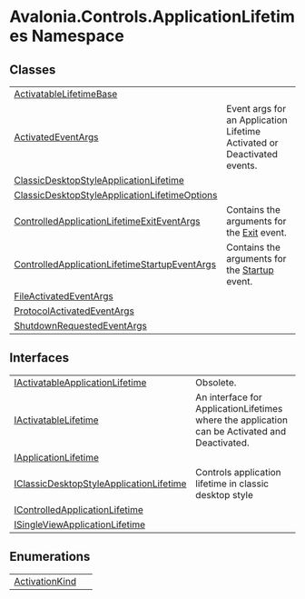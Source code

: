 # Avalonia.Controls.ApplicationLifetimes Namespace






## Classes
<table>
<tr>
<td><a href="T_Avalonia_Controls_ApplicationLifetimes_ActivatableLifetimeBase">ActivatableLifetimeBase</a></td>
<td> </td>
</tr>
<tr>
<td><a href="T_Avalonia_Controls_ApplicationLifetimes_ActivatedEventArgs">ActivatedEventArgs</a></td>
<td>Event args for an Application Lifetime Activated or Deactivated events.</td>
</tr>
<tr>
<td><a href="T_Avalonia_Controls_ApplicationLifetimes_ClassicDesktopStyleApplicationLifetime">ClassicDesktopStyleApplicationLifetime</a></td>
<td> </td>
</tr>
<tr>
<td><a href="T_Avalonia_Controls_ApplicationLifetimes_ClassicDesktopStyleApplicationLifetimeOptions">ClassicDesktopStyleApplicationLifetimeOptions</a></td>
<td> </td>
</tr>
<tr>
<td><a href="T_Avalonia_Controls_ApplicationLifetimes_ControlledApplicationLifetimeExitEventArgs">ControlledApplicationLifetimeExitEventArgs</a></td>
<td>Contains the arguments for the <a href="E_Avalonia_Controls_ApplicationLifetimes_IControlledApplicationLifetime_Exit">Exit</a> event.</td>
</tr>
<tr>
<td><a href="T_Avalonia_Controls_ApplicationLifetimes_ControlledApplicationLifetimeStartupEventArgs">ControlledApplicationLifetimeStartupEventArgs</a></td>
<td>Contains the arguments for the <a href="E_Avalonia_Controls_ApplicationLifetimes_IControlledApplicationLifetime_Startup">Startup</a> event.</td>
</tr>
<tr>
<td><a href="T_Avalonia_Controls_ApplicationLifetimes_FileActivatedEventArgs">FileActivatedEventArgs</a></td>
<td> </td>
</tr>
<tr>
<td><a href="T_Avalonia_Controls_ApplicationLifetimes_ProtocolActivatedEventArgs">ProtocolActivatedEventArgs</a></td>
<td> </td>
</tr>
<tr>
<td><a href="T_Avalonia_Controls_ApplicationLifetimes_ShutdownRequestedEventArgs">ShutdownRequestedEventArgs</a></td>
<td> </td>
</tr>
</table>

## Interfaces
<table>
<tr>
<td><a href="T_Avalonia_Controls_ApplicationLifetimes_IActivatableApplicationLifetime">IActivatableApplicationLifetime</a></td>
<td>Obsolete.</td>
</tr>
<tr>
<td><a href="T_Avalonia_Controls_ApplicationLifetimes_IActivatableLifetime">IActivatableLifetime</a></td>
<td>An interface for ApplicationLifetimes where the application can be Activated and Deactivated.</td>
</tr>
<tr>
<td><a href="T_Avalonia_Controls_ApplicationLifetimes_IApplicationLifetime">IApplicationLifetime</a></td>
<td> </td>
</tr>
<tr>
<td><a href="T_Avalonia_Controls_ApplicationLifetimes_IClassicDesktopStyleApplicationLifetime">IClassicDesktopStyleApplicationLifetime</a></td>
<td>Controls application lifetime in classic desktop style</td>
</tr>
<tr>
<td><a href="T_Avalonia_Controls_ApplicationLifetimes_IControlledApplicationLifetime">IControlledApplicationLifetime</a></td>
<td> </td>
</tr>
<tr>
<td><a href="T_Avalonia_Controls_ApplicationLifetimes_ISingleViewApplicationLifetime">ISingleViewApplicationLifetime</a></td>
<td> </td>
</tr>
</table>

## Enumerations
<table>
<tr>
<td><a href="T_Avalonia_Controls_ApplicationLifetimes_ActivationKind">ActivationKind</a></td>
<td> </td>
</tr>
</table>